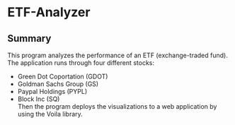 # ETF-Analyzer

## Summary 
This program analyzes the performance of an ETF (exchange-traded fund). The application runs through four different stocks:  
- Green Dot Coportation (GDOT)
- Goldman Sachs Group (GS)
- Paypal Holdings (PYPL)
- Block Inc (SQ)  
Then the program deploys the visualizations to a web application by using the Voila library. 